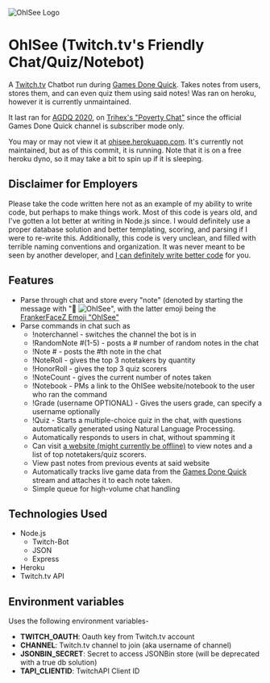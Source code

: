 ![OhISee Logo](https://i.imgur.com/IJFVg00.png)

# OhISee (Twitch.tv's Friendly Chat/Quiz/Notebot)

A [Twitch.tv](https://www.twitch.tv/) Chatbot run during [Games Done Quick](https://gamesdonequick.com/). Takes notes from users, stores them, and can even quiz them using said notes! Was ran on heroku, however it is currently unmaintained.

It last ran for [AGDQ 2020](https://gamesdonequick.com/tracker/event/agdq2020), on [Trihex's "Poverty Chat"](https://www.twitch.tv/trihex) since the official Games Done Quick channel is subscriber mode only.

You may or may not view it at [ohisee.herokuapp.com](https://ohisee.herokuapp.com/). It's currently not maintained, but as of this commit, it is running. Note that it is on a free heroku dyno, so it may take a bit to spin up if it is sleeping.

## Disclaimer for Employers

Please take the code written here not as an example of my ability to write code, but perhaps to make things work. Most of this code is years old, and I've gotten a lot better at writing in Node.js since. I would definitely use a proper database solution and better templating, scoring, and parsing if I were to re-write this. Additionally, this code is very unclean, and filled with terrible naming conventions and organization. It was never meant to be seen by another developer, and [I can definitely write better code](https://github.com/ItsMichal/CSCI-BShip) for you.


## Features

- Parse through chat and store every "note" (denoted by starting the message with "📝 ![OhISee](https://cdn.frankerfacez.com/emoticon/230001/1)", with the latter emoji being the [FrankerFaceZ Emoji "OhISee"](https://www.frankerfacez.com/emoticon/230001-OhISee) 
- Parse commands in chat such as
  - !noterchannel - switches the channel the bot is in
  - !RandomNote #(1-5) - posts a # number of random notes in the chat
  - !Note # - posts the #th note in the chat
  - !NoteRoll - gives the top 3 notetakers by quantity
  - !HonorRoll - gives the top 3 quiz scorers
  - !NoteCount - gives the current number of notes taken
  - !Notebook - PMs a link to the OhISee website/notebook to the user who ran the command
  - !Grade (username OPTIONAL) - Gives the users grade, can specify a username optionally
  - !Quiz - Starts a multiple-choice quiz in the chat, with questions automatically generated using Natural Language Processing. 
  - Automatically responds to users in chat, without spamming it
  - Can visit [a website (might currently be offline)](ohisee.herokuapp.com) to view notes and a list of top notetakers/quiz scorers.
  - View past notes from previous events at said website
  - Automatically tracks live game data from the [Games Done Quick](https://twitch.tv/GamesDoneQuick) stream and attaches it to each note taken.
  - Simple queue for high-volume chat handling
  
## Technologies Used

- Node.js
  - Twitch-Bot
  - JSON
  - Express
- Heroku
- Twitch.tv API

## Environment variables

Uses the following environment variables-
- **TWITCH_OAUTH**: Oauth key from Twitch.tv account
- **CHANNEL**: Twitch.tv channel to join (aka username of channel)
- **JSONBIN_SECRET**: Secret to access JSONBin store (will be deprecated with a true db solution)
- **TAPI_CLIENTID**: TwitchAPI Client ID
